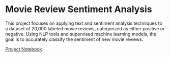 # Movie Review Sentiment Analysis

This project focuses on applying text and sentiment analysis techniques to a dataset of 20,000 labeled movie reviews, categorized as either positive or negative. Using NLP tools and supervised machine learning models, the goal is to accurately classify the sentiment of new movie reviews.

[Project Notebook](https://github.com/rugvedmhatre/movie-review-sentiment-analysis/blob/main/notebook.ipynb)